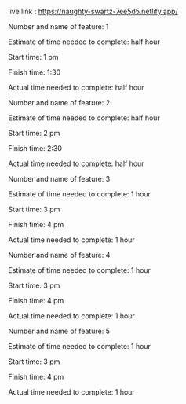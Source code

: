 live link : https://naughty-swartz-7ee5d5.netlify.app/

Number and name of feature: 1

Estimate of time needed to complete: half hour

Start time: 1 pm    

Finish time: 1:30

Actual time needed to complete: half hour




Number and name of feature: 2

Estimate of time needed to complete: half hour

Start time: 2 pm    

Finish time: 2:30

Actual time needed to complete: half hour




Number and name of feature: 3

Estimate of time needed to complete: 1 hour

Start time: 3 pm    

Finish time: 4 pm

Actual time needed to complete: 1 hour




Number and name of feature: 4

Estimate of time needed to complete: 1 hour

Start time: 3 pm    

Finish time: 4 pm

Actual time needed to complete: 1 hour





Number and name of feature: 5

Estimate of time needed to complete: 1 hour

Start time: 3 pm    

Finish time: 4 pm

Actual time needed to complete: 1 hour